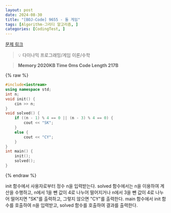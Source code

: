 ```yaml
---
layout: post
date: 2024-08-30
title: "[BOJ-Code] 9655 - 돌 게임"
tags: [Algorithm-그리디 알고리즘, ]
categories: [CodingTest, ]
---
```


[문제 링크](https://www.acmicpc.net/problem/9655)


> 💡 다이나믹 프로그래밍/게임 이론/수학


> **Memory   2020KB                                   Time   0ms                                Code Length   217B**



{% raw %}
```c++
#include<iostream>
using namespace std;
int n;
void init() {
	cin >> n;
}
void solved() {
	if ((n - 1) % 4 == 0 || (n - 3) % 4 == 0) {
		cout << "SK";
	}
	else {
		cout << "CY";
	}
}
int main() {
	init();
	solved();
}
```
{% endraw %}



init 함수에서 사용자로부터 정수 n을 입력받는다. solved 함수에서는 n을 이용하여 계산을 수행하고, n에서 1을 뺀 값이 4로 나누어 떨어지거나 n에서 3을 뺀 값이 4로 나누어 떨어지면 "SK"를 출력하고, 그렇지 않으면 "CY"를 출력한다. main 함수에서 init 함수를 호출하여 n을 입력받고, solved 함수를 호출하여 결과를 출력한다.

